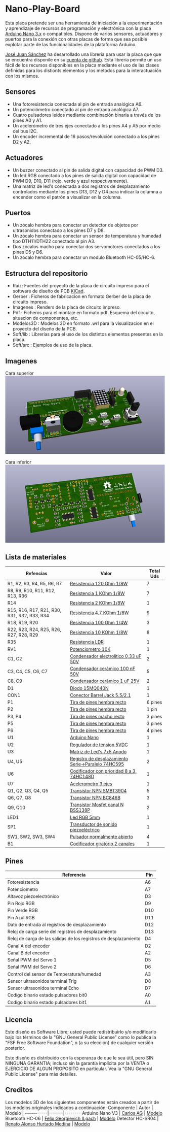 # Nano-Play-Board
Esta placa pretende ser una herramienta de iniciación a la experimentación y aprendizaje de recursos de programación y electrónica con la placa [Arduino Nano 3.x][3] o compatibles.
Dispone de varios sensores, actuadores y puertos para la conexión con otras placas de forma que sea posible explotar parte de las funcionalidades de la plataforma Arduino.

[José Juan Sánchez][1] ha desarrollado una librería para usar la placa que que se encuentra disponile en su [cuenta de github][2]. Esta librería permite un uso fácil de los recursos disponibles en la placa mediante el uso de las clases definidas para los distionts elementos y los metodos para la interactuación con los mismos. 

## Sensores
- Una fotoresistencia conectada al pin de entrada analógica A6.
- Un potenciómetro conectado al pin de entrada analógica A7.
- Cuatro pulsadores leidos mediante combinación binaria a través de los pines A0 y A1.
- Un acelerómetro de tres ejes conectado a los pines A4 y A5 por medio del bus I2C.
- Un encoder incremental de 16 pasos/revolución conectado a los pines D2 y A2.

## Actuadores
- Un buzzer conectado al pin de salida digital con capacidad de PWM D3.
- Un led RGB conectado a los pines de salida digital con capacidad de PWM D9, D10, D11 (rojo, verde y azul respectivamente).
- Una matriz de led's conectada a dos registros de desplazamiento controlados mediante los pines D13, D12 y D4 para indicar la columna a encender como el patrón a visualizar en la columna. 

## Puertos
- Un zócalo hembra para conectar un detector de objetos por ultrasonidos conectado a los pines D7 y D8.
- Un zócalo hembra para conectar un sensor de temperatura y humedad tipo DTH11/DTH22 conectado al pin A3.
- Dos zócalos macho para conectar dos servomotores conectados a los pines D5 y D6.
- Un zócalo hembra para conectar un modulo Bluetooth HC-05/HC-6.

## Estructura del repositorio
- Raiz: Fuentes del proyecto de la placa de circuito impreso para el software de diseño de PCB [KiCad][4].
- Gerber : Ficheros de fabricacion en formato Gerber de la placa de circuito impreso.
- Imagenes : Renders de la placa de circuito impreso.
- Pdf : Ficheros para el montaje en formato pdf. Esquema del circuito, situacion de componentes, etc.
- Modelos3D : Modelos 3D en formato .wrl para la visualizacion en el proyecto del diseño de la PCB.
- Soft/lib : Librerías para el uso de los distintos elementos presentes en la placa.
- Soft/src : Ejemplos de uso de la placa. 

## Imagenes
Cara superior
![Cara superior](/Imagenes/cara_superior.png)

Cara inferior
![Cara inferior](/Imagenes/cara_inferior.png)


## Lista de materiales
Refencias | Valor | Total Uds
----------|-------|-----------
| R1, R2, R3, R4, R5, R6, R7 | [Resistencia 120 Ohm 1/8W](http://www.tme.eu/es/details/crcw0805120rfktabc/resistencias-smd-0805/vishay/) | 7
| R8, R9, R10, R11, R12, R13, R36 | [Resistencia 1 KOhm 1/8W](http://www.tme.eu/es/details/crcw08051k00fkea/resistencias-smd-0805/vishay/) | 7
| R14 | [Resistencia 2 KOhm 1/8W](http://www.tme.eu/es/details/crcw08052k00fktabc/resistencias-smd-0805/vishay/) | 1
| R15, R16, R17, R21, R30, R31, R32, R33, R34 | [Resistencia 4.7 KOhm 1/8W](http://www.tme.eu/es/details/crcw08054k70fkea/resistencias-smd-0805/vishay/) | 9
| R18, R19, R20 | [Resistencia 100 Ohm 1/4W](http://www.tme.eu/es/details/crcw0805100rjnea/resistencias-smd-0805/vishay/) | 3
| R22, R23, R24, R25, R26, R27, R28, R29 | [Resistencia 10 KOhm 1/8W](http://www.tme.eu/es/details/crcw080510k0fkea/resistencias-smd-0805/vishay/) | 8
| R35 | [Resistencia LDR](http://www.tme.eu/es/details/gm7516/fotoresistencias/wodeyijia/) | 1
| RV1 | [Potenciometro 10K](https://es.rs-online.com/web/p/potenciometros/7293656/?sra=pstk)| 1
| C1, C2 | [Condensador electrolitico 0,33 uF 50V](http://www.tme.eu/es/details/uvz1h330mdd/condensadores-electroliticos-tht-105c/nichicon/) | 2
| C3, C4, C5, C6, C7 | [Condensador cerámico 100 nF 50V](http://www.tme.eu/es/details/cl21b104kbcnnnc/condensadores-mlcc-smd-0805/samsung/) | 5
| C8, C9 | [Condensador cerámico 1 uF 25V](http://www.tme.eu/es/details/cl21b105kafnnne/condensadores-mlcc-smd-0805/samsung/) | 2
| D1 | [Diodo 15MQ040N](http://www.tme.eu/es/details/15mq040n/diodos-schottky-smd/vishay/15mq040ntrpbf/) | 1
| CON1 | [Conector Barrel Jack 5.5/2.1](http://www.tme.eu/es/details/fc68148/conectores-dc/cliff/) | 1
| P1 | [Tira de pines hembra recto](http://www.tme.eu/es/details/zl262-40sg/regletas-y-enchufes-de-taco/ninigi/) | 6 pines
| P2 | [Tira de pines hembra recto](http://www.tme.eu/es/details/zl262-40sg/regletas-y-enchufes-de-taco/ninigi/) | 1 pin
| P3, P4 | [Tira de pines macho recto](http://www.tme.eu/es/details/4-103321-8/regletas-y-enchufes-de-taco/te-connectivity/) | 3 pines
| P5 | [Tira de pines hembra recto](http://www.tme.eu/es/details/zl262-40sg/regletas-y-enchufes-de-taco/ninigi/) | 3 pines
| P6 | [Tira de pines hembra recto](http://www.tme.eu/es/details/zl262-40sg/regletas-y-enchufes-de-taco/ninigi/) | 4 pines
| U1 | [Arduino Nano](https://www.arduino.cc/en/Main/ArduinoBoardNano) | 1
| U2 | [Regulador de tension 5VDC](http://www.tme.eu/es/details/lm7805ct/estabilizadores-de-tension-no-regulados/fairchild-semiconductor/) | 1
| U3 | [Matriz de Led's 7x5 Anodo](http://www.tme.eu/es/details/lmd07057bue-101a/pantallas-led-matrices/wenrun/) | 1
| U4, U5 | [Registro de desplazamiento Serie->Paralelo 74HC595](http://www.tme.eu/es/details/sn74hc595d/registros-corredores/texas-instruments/) | 2
| U6 | [Codificador con prioridad 8 a 3, 74HC148D](http://www.tme.eu/es/details/sn74hc148d/descodificadores-multiplexores-interru/texas-instruments/) | 1
| U7 | [Acelerometro 3 ejes](https://es.rs-online.com/web/p/circuitos-integrados-de-acelerometro/8016873/?sra=pstk) | 1
| Q1, Q2, Q3, Q4, Q5 | [Transistor NPN SMBT3904](http://www.tme.eu/es/details/smbt3904e6327/transistores-npn-smd/infineon-technologies/)| 5
| Q6, Q7, Q8 | [Transistor NPN BC846B](http://www.tme.eu/es/details/bc846b.215/transistores-npn-smd/nxp/)| 3
| Q9, Q10 | [Transistor Mosfet canal N BSS138P](http://www.tme.eu/es/details/bss138p.215/transistores-con-canal-n-smd/nxp/)| 2
| LED1 | [Led RGB 5mm](http://www.tme.eu/es/details/ostama5b31a/diodos-led-tht-5mm/optosupply/)| 1
| SP1 | [Transductor de sonido piezoeléctrico](http://www.tme.eu/es/details/ld-bzpn-1705/transductores-piezoelect-sin-generador/loudity/)| 1
| SW1, SW2, SW3, SW4 | [Pulsador normalmente abierto](http://www.tme.eu/es/details/dtsm31nb/micro-conmutadores-tact-pcb/canal-electronic/dtsm-31n-b/)| 4
| B1 | [Codificador giratorio 2 canales](https://es.rs-online.com/web/p/codificadores-giratorios/8275019/?sra=pstk)| 1


## Pines
Referencia | Pin 
----------|-------
| Fotoresistencia | A6 |
| Potenciometro | A7 |
| Altavoz piezoelectrónico | D3 |
| Pin Rojo RGB | D9 |
| Pin Verde RGB | D10 |
| Pin Azul RGB | D11 |
| Dato de entrada al registros de desplazamiento | D12 |
| Reloj de carga serie del registros de desplazamiento | D13 |
| Reloj de carga de las salidas de los registros de desplazamiento | D4 |
| Canal A del encoder | D2 |
| Canal B del encoder | A2 |
| Señal PWM del Servo 1 | D5 |
| Señal PWM del Servo 2 | D6 |
| Control del sensor de Temperatura/humedad | A3 |
| Sensor ultrasonidos terminal Trig | D8 |
| Sensor ultrasonidos terminal Echo | D7 |
| Codigo binario estado pulsadores bit0 | A0 |
| Codigo binario estado pulsadores bit1 | A1 |


## Licencia
Este diseño es Software Libre; usted puede redistribuirlo y/o modificarlo bajo los términos de la "GNU General Public License" como lo publica la "FSF Free Software Foundation", o (a su elección) de cualquier versión posterior.

Este diseño es distribuido con la esperanza de que le sea útil, pero SIN NINGUNA GARANTIA; incluso sin la garantía implícita por la VENTA o EJERCICIO DE ALGUN PROPOSITO en particular. Vea la "GNU General Public License" para más detalles.


## Creditos
Los modelos 3D de los siguientes componentes están creados a partir de los modelos originales indicados a continuación:
Componente | Autor | Modelo |
-----------|-------|--------
Arduino Nano V3 | [Carlos AG](http://www.3dcontentcentral.com/Contributors.aspx?id=669699) | [Modelo](http://www.3dcontentcentral.com/parts/download-part.aspx?id=387975&catalogid=171)
Bluetooth HC-06 | [Felix Georgievich ILgach](http://www.3dcontentcentral.com/Contributors.aspx?id=1658685) | [Modelo](http://www.3dcontentcentral.com/download-model.aspx?catalogid=171&id=542660)
Detector HC-SR04 | [Renato Alonso Hurtado Medina](http://www.3dcontentcentral.com/Contributors.aspx?id=1704559) | [Modelo](http://www.3dcontentcentral.com/download-model.aspx?catalogid=171&id=655885)

[1]: http://josejuansanchez.org
[2]: https://github.com/josejuansanchez/NanoPlayBoard/
[3]: https://www.arduino.cc/en/Main/ArduinoBoardNano
[4]: http://kicad-pcb.org/
